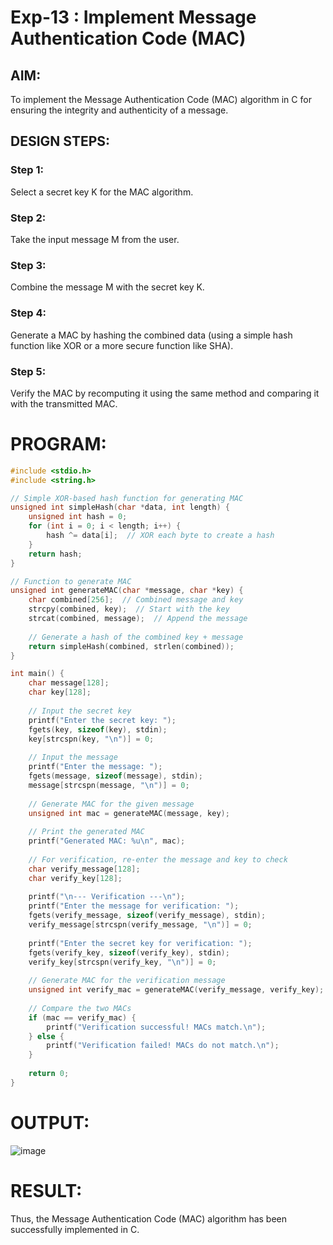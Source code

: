 # Exp-13 : Implement Message Authentication Code (MAC)

## AIM:
To implement the Message Authentication Code (MAC) algorithm in C for ensuring the integrity and authenticity of a message.

## DESIGN STEPS:
### Step 1:
Select a secret key K for the MAC algorithm.

### Step 2:
Take the input message M from the user.

### Step 3:
Combine the message M with the secret key K.

### Step 4:
Generate a MAC by hashing the combined data (using a simple hash function like XOR or a more secure function like SHA).

### Step 5:
Verify the MAC by recomputing it using the same method and comparing it with the transmitted MAC.

# PROGRAM:
```C
#include <stdio.h>
#include <string.h>

// Simple XOR-based hash function for generating MAC
unsigned int simpleHash(char *data, int length) {
    unsigned int hash = 0;
    for (int i = 0; i < length; i++) {
        hash ^= data[i];  // XOR each byte to create a hash
    }
    return hash;
}

// Function to generate MAC
unsigned int generateMAC(char *message, char *key) {
    char combined[256];  // Combined message and key
    strcpy(combined, key);  // Start with the key
    strcat(combined, message);  // Append the message
    
    // Generate a hash of the combined key + message
    return simpleHash(combined, strlen(combined));
}

int main() {
    char message[128];
    char key[128];
    
    // Input the secret key
    printf("Enter the secret key: ");
    fgets(key, sizeof(key), stdin);
    key[strcspn(key, "\n")] = 0;  
    
    // Input the message
    printf("Enter the message: ");
    fgets(message, sizeof(message), stdin);
    message[strcspn(message, "\n")] = 0; 
    
    // Generate MAC for the given message
    unsigned int mac = generateMAC(message, key);
    
    // Print the generated MAC
    printf("Generated MAC: %u\n", mac);
    
    // For verification, re-enter the message and key to check
    char verify_message[128];
    char verify_key[128];
    
    printf("\n--- Verification ---\n");
    printf("Enter the message for verification: ");
    fgets(verify_message, sizeof(verify_message), stdin);
    verify_message[strcspn(verify_message, "\n")] = 0;  
    
    printf("Enter the secret key for verification: ");
    fgets(verify_key, sizeof(verify_key), stdin);
    verify_key[strcspn(verify_key, "\n")] = 0;  
    
    // Generate MAC for the verification message
    unsigned int verify_mac = generateMAC(verify_message, verify_key);
    
    // Compare the two MACs
    if (mac == verify_mac) {
        printf("Verification successful! MACs match.\n");
    } else {
        printf("Verification failed! MACs do not match.\n");
    }
    
    return 0;
}


```
# OUTPUT:

![image](https://github.com/user-attachments/assets/db911898-8f77-4860-923c-79b3e2d42038)


# RESULT:
Thus, the Message Authentication Code (MAC) algorithm has been successfully implemented in C.
